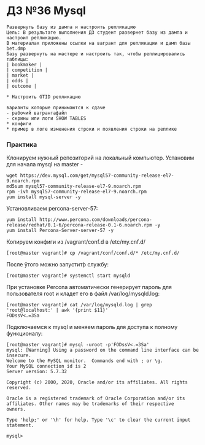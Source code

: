 # ДЗ №36 Mysql

```
Развернуть базу из дампа и настроить репликацию
Цель: В результате выполнения ДЗ студент развернет базу из дампа и настроит репликацию.
В материалах приложены ссылки на вагрант для репликации и дамп базы bet.dmp
Базу развернуть на мастере и настроить так, чтобы реплицировались таблицы:
| bookmaker |
| competition |
| market |
| odds |
| outcome |

* Настроить GTID репликацию

варианты которые принимаются к сдаче
- рабочий вагрантафайл
- скрины или логи SHOW TABLES
* конфиги
* пример в логе изменения строки и появления строки на реплике
```

### Практика
Клонируем нужный репозиторий на локальный компьютер.
Установим для начала mysql на master - 
```
wget https://dev.mysql.com/get/mysql57-community-release-el7-9.noarch.rpm
md5sum mysql57-community-release-el7-9.noarch.rpm
rpm -ivh mysql57-community-release-el7-9.noarch.rpm
yum install mysql-server -y
```
Установливаем percona-server-57:
```
yum install http://www.percona.com/downloads/percona-release/redhat/0.1-6/percona-release-0.1-6.noarch.rpm -y
yum install Percona-Server-server-57 -y
```
Копируем конфиги из /vagrant/conf.d в /etc/my.cnf.d/
```
[root@master vagrant]# cp /vagrant/conf/conf.d/* /etc/my.cnf.d/ 
```
После ÿтого можно запуститþ службу:
```
[root@master vagrant]# systemctl start mysqld
```
При установке Percona автоматически генерирует пароль для пользователя root и кладет его в файл /var/log/mysqld.log:
```
[root@master vagrant]# cat /var/log/mysqld.log | grep 'root@localhost:' | awk '{print $11}'
FODssV<.=3Sa
```
Подключаемся к mysql и меняем пароль для доступа к полному функционалу:
```
[root@master vagrant]# mysql -uroot -p'FODssV<.=3Sa'
mysql: [Warning] Using a password on the command line interface can be insecure.
Welcome to the MySQL monitor.  Commands end with ; or \g.
Your MySQL connection id is 2
Server version: 5.7.32

Copyright (c) 2000, 2020, Oracle and/or its affiliates. All rights reserved.

Oracle is a registered trademark of Oracle Corporation and/or its
affiliates. Other names may be trademarks of their respective
owners.

Type 'help;' or '\h' for help. Type '\c' to clear the current input statement.

mysql> 
```
